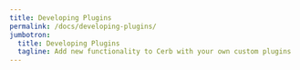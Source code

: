 ```yaml
---
title: Developing Plugins
permalink: /docs/developing-plugins/
jumbotron:
  title: Developing Plugins
  tagline: Add new functionality to Cerb with your own custom plugins
---
```


